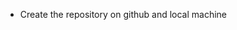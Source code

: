 - Create the repository on github and local machine
<!-- - Initialiaze the repository                             -->
<!-- - node_modules, package.json, package-lock.json          -->
<!-- - Install Express                                        -->
<!-- - Create a server                                        -->
<!-- - Listen to port 7777                                    -->
<!-- - Write request handlers for /test, /dashboard , /hello  -->
<!-- - Install nodemon and update scripts inside package.json -->
<!-- - Difference between carrot (^) vs tilda (~)             -->
<!-- - What are dependencies                                  -->
<!-- - What is the use of -g while npm install nodemon        -->

<!-- EP04:  
- Initialize GIT
- gitignore and add the files to be ignored from changes sorce control -- node_modules
- Create a remote repo in GIThub
- Push all code to remote origin

- Install Postman app and make a workspace/collection and then test API call
- Write logic to handle GET, POST, PATCH, PUT and DELETE API calls and test them on postman

- Explore different kids of roying and use of ?,+,(),* in the routes
- Use of Regex in routes /a/, /.*fly$/
- Go to express documentation and read more about routing
- Reading the query params in the route and reading the dyamic routes.
-->


<!-- EP05 : Middleware &Error Handlers
- Create multiple Route Handlers and play with the code
- next()
- next fucntion and errors along with res.send()
- app.use("/route,rh,[rh2,rh3],rh4,rh5)
- What is a middleware and why do we need it
- How expressjs basically handles request behind the scene
- app.use() vs app.all() difference
- Write a dummy auth middleware for Admin
- Write a dummy auth middleware for all user routes, except  /user/login
- Error handling using app.use("/", (err, req, res, next) => {});
 -->


<!--EP06 - DATABASE, SCHEMA & MODELS/MONGOOSE
- Create a free cluster on mongodb official website (Mongo Atlas)
- Install Mongoose library -- npm i mongoose
- Connect your application to the database  <ConnectionUrl>/devTinder
- Call the connectDB function and connect to database before starting application on 7777 port
- Create a user Schema & user Model
- Create a POST /signup API to add data to database
- Push some documents using API calls from Postman
-->

<!--EP07 - Diving into the APIs
- Difference between the JS Object vs JSON
- Add the express.json middleware to your app
- Make your signup API dynamic to receive data from the end user
- User.findOne() with duplicate email ids, which object returned
- API - GET user by email
- API - FEED API - GET /feed - get all the users from the database
- API - GET userById
- Create a DELETE /user API
- 
-->

<!--EP08 - Data Sanitization and Data Validation
- Explore Schema type options from the documentation
- Add required, unique, min, max, default, trim, minlength
- Create a custom validation function for gender
- Improve the DB Schema - put all appropriate validations on each field in Schema
- Add timestamps to the user schema.
- Data Sanitization - Add API level validations on PATCH request and signup POST API.
- Data Sanitization - Add API validations for each field
- Install Validator from npm
- Explore and Use validator library functions
-->

<!--EP09 - Encypting Passwords
- Validate data in signup API -- create a helper / utility function
- install bcrpt library package
- Create a password hash using bcrypt.hash() and save the user with encrypted password
- Create login API and write the logic
- Compare passwords and throw errors if email or password is invalid
-->

<!--EP10 - Authentication, JWT & Cookies
- Install cookieparser
- Send a dummy cookie to user
- Create GET /profile API and check if you get the cookie back
- Install jsonwebtoken
- In login API, after email and password validation, create a JWT token and send it to user in cookie
- Read the cookie inside your profile API and find the logged in user
- Write your usrAuth middleware
- Add the user Auth middleware in /profile API and a new /sendconnection API
- Set the expiry of JWT token and cookies for 8 hours.
- Create Schema user method to getJWT()
- Create user Schema method to comparePasswords(passwordInputByUser)
-->  

<!--EP11 - Diving into APIs and express router
- Go and explore tinder APIs and Explore the data inside the APIs.
- Create a list of all APIs you can think of in devTinder.
- Group multiple routes under respective routers

- Read documentation for express.router
- Create routes folder for managing auth, profiles, requests routers
- create authRouter, profileRouter, requestRouter
- import these routers in app.js

- Create POST /logout API.
- Create PATCH /profile/edit API.
- Test all APIs.
- Create a PATCH /profile/password API --- Forgot password API.
- Make sure you validate all data in every POST, PATCH APIs.
-->  

<!--EP11 - Logical DB query & Compound Indexes
- Read about compound indexes in mongdb website -- article
- Read more about indexes in mongoDB
- Why do we need an index in DB?
- What are the advantages and disadvantages of creating indexes?
- WHat are the disadvantages of creating lot of indexes
- 
- Create a connectionRequestSchema
- Add proper validation
- Send connection Request API
- Proper validation of data 
- Think about all corner cases and handle them
- $or query and $and query in mongoDB - read more about all logical queries
- Schema.pre("save",function(next) {})
- ALWAYS THINK ABOUT CORNER CASES
-->  

<!--EP12 - Ref, populate & thought process of writing APIs
- ALWAYS THINK ABOUT CORNER CASES
- Write code with proper validations for POST /request/review/:status/:requestId
- Read more about ref and populate https://mongoosejs.com/docs/populate.html
- Create GET /user/requests/received with all the checks
- Create GET /user/connections.
- Logic for GET /feed API
- Explore the $nin, $and, and $ne and others query operators - comparison queries
- Pagination

/feed?page=1&limit=10 => 1-10  => .skip(0) & .limit(10)

/feed?page=2&limit=10 => 11-20 => .skip(10) & .limit(10)

/feed?page=3&limit=10 => 21-30 => .skip(20) & .limit(10)

    skip = (page-1)*limit // formula for skip

.skip() - how many documents do you skip from the starting?
.limit() - how many documents do you want?


-->  